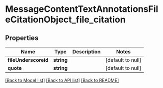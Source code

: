 # MessageContentTextAnnotationsFileCitationObject_file_citation

## Properties
Name | Type | Description | Notes
------------ | ------------- | ------------- | -------------
**fileUnderscoreid** | **string** |  | [default to null]
**quote** | **string** |  | [default to null]

[[Back to Model list]](../README.md#documentation-for-models) [[Back to API list]](../README.md#documentation-for-api-endpoints) [[Back to README]](../README.md)


